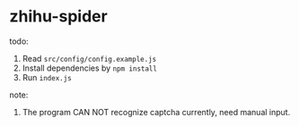# zhihu-spider

todo: 

1. Read `src/config/config.example.js`
2. Install dependencies by `npm install`
3. Run `index.js`

note:

1. The program CAN NOT recognize captcha currently, need manual input.